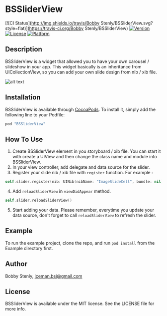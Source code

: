 # BSSliderView

[![CI Status](http://img.shields.io/travis/Bobby Stenly/BSSliderView.svg?style=flat)](https://travis-ci.org/Bobby Stenly/BSSliderView)
[![Version](https://img.shields.io/cocoapods/v/BSSliderView.svg?style=flat)](http://cocoapods.org/pods/BSSliderView)
[![License](https://img.shields.io/cocoapods/l/BSSliderView.svg?style=flat)](http://cocoapods.org/pods/BSSliderView)
[![Platform](https://img.shields.io/cocoapods/p/BSSliderView.svg?style=flat)](http://cocoapods.org/pods/BSSliderView)

## Description
BSSliderView is a widget that allowed you to have your own carousel / slideshow in your app. This widget basically is an inheritance from UICollectionView, so you can add your own slide design from nib / xib file. 

![alt text](http://bobbystenly.com/cocoapod/BSSliderView/sample.gif "BSSliderView Sample")


## Installation

BSSliderView is available through [CocoaPods](http://cocoapods.org). To install
it, simply add the following line to your Podfile:

```ruby
pod "BSSliderView"
```

## How To Use

1. Create BSSliderView element in you storyboard / xib file. You can start it with create a UIView and then change the class name and module into BSSliderView.
2. In your view controller, add delegate and data source for the slider.
3. Register your slide nib / xib file with `register` function. For example : 
```swift
self.slider.register(nib: UINib(nibName: "ImageSlideCell", bundle: nil), forCellWithReuseIdentifier: "imageSlideCell")
```
4. Add `reloadSliderView` in `viewDidAppear` method.
```swift
self.slider.reloadSliderView()
```
5. Start adding your data. Please remember, everytime you update your data source, don't forget to call `reloadSliderView` to refresh the slider.

## Example

To run the example project, clone the repo, and run `pod install` from the Example directory first.

## Author

Bobby Stenly, iceman.bsi@gmail.com

## License

BSSliderView is available under the MIT license. See the LICENSE file for more info.
